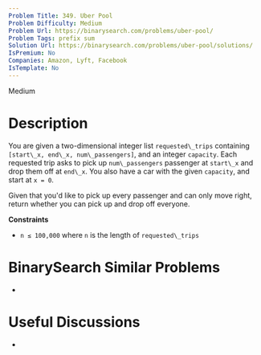 ```yaml
---
Problem Title: 349. Uber Pool
Problem Difficulty: Medium
Problem Url: https://binarysearch.com/problems/uber-pool/
Problem Tags: prefix sum
Solution Url: https://binarysearch.com/problems/uber-pool/solutions/
IsPremium: No
Companies: Amazon, Lyft, Facebook
IsTemplate: No
---
```


<span style="color: ;">Medium</span>

# Description

You are given a two-dimensional integer list `requested\_trips` containing `[start\_x, end\_x, num\_passengers]`, and an integer `capacity`. Each requested trip asks to pick up `num\_passengers` passenger at `start\_x` and drop them off at `end\_x`. You also have a car with the given `capacity`, and start at `x = 0`.

Given that you'd like to pick up every passenger and can only move right, return whether you can pick up and drop off everyone.

**Constraints**
- `n ≤ 100,000` where `n` is the length of `requested\_trips`

# BinarySearch Similar Problems

- []()

# Useful Discussions

- []()
